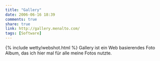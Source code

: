 ```yaml
---
title: "Gallery"
date: 2006-06-16 18:39
comments: true
share: true
link: http://gallery.menalto.com/
tags: [Software]
---
```

{% include wetty/webshot.html %} Gallery ist ein Web basierendes Foto Album, das ich hier mal für alle meine Fotos nutzte.
